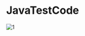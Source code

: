 # JavaTestCode

![1](https://user-images.githubusercontent.com/25637616/59582422-d7989880-90f5-11e9-8b91-73d61e92ac68.png)

